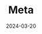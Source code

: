 ---
layout: "list"
main-section: true
title: Meta
tags:
categories:
date: 2024-03-20
lastMod: 2024-03-29
---